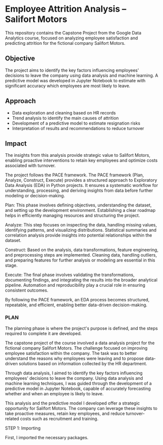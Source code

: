 # Employee Attrition Analysis – Salifort Motors

This repository contains the Capstone Project from the Google Data Analytics course, focused on analyzing employee satisfaction and predicting attrition for the fictional company Salifort Motors.

## Objective
The project aims to identify the key factors influencing employees' decisions to leave the company using data analysis and machine learning. A predictive model was developed in Jupyter Notebook to estimate with significant accuracy which employees are most likely to leave.

## Approach
- Data exploration and cleaning based on HR records
- Trend analysis to identify the main causes of attrition
- Development of a predictive model to estimate resignation risks
- Interpretation of results and recommendations to reduce turnover

## Impact
The insights from this analysis provide strategic value to Salifort Motors, enabling proactive interventions to retain key employees and optimize costs associated with turnover.

The project follows the PACE framework.
The PACE framework (Plan, Analyze, Construct, Execute) provides a structured approach to Exploratory Data Analysis (EDA) in Python projects. It ensures a systematic workflow for understanding, processing, and deriving insights from data before further modeling or decision-making.

Plan: This phase involves defining objectives, understanding the dataset, and setting up the development environment. Establishing a clear roadmap helps in efficiently managing resources and structuring the project.

Analyze: This step focuses on inspecting the data, handling missing values, identifying patterns, and visualizing distributions. Statistical summaries and correlation analysis provide insights into potential relationships within the dataset.

Construct: Based on the analysis, data transformations, feature engineering, and preprocessing steps are implemented. Cleaning data, handling outliers, and preparing features for further analysis or modeling are essential in this stage.

Execute: The final phase involves validating the transformations, documenting findings, and integrating the results into the broader analytical pipeline. Automation and reproducibility play a crucial role in ensuring consistent outcomes.

By following the PACE framework, an EDA process becomes structured, repeatable, and efficient, enabling better data-driven decision-making.

### PLAN
The planning phase is where the project's purpose is defined, and the steps required to complete it are developed.

The capstone project of the course involved a data analysis project for the fictional company Salifort Motors. The challenge focused on improving employee satisfaction within the company. The task was to better understand the reasons why employees were leaving and to propose data-driven solutions based on information collected by the HR department.

Through data analysis, I aimed to identify the key factors influencing employees' decisions to leave the company. Using data analysis and machine learning techniques, I was guided through the development of a predictive model in Jupyter Notebook, capable of accurately forecasting whether and when an employee is likely to leave.

This analysis and the predictive model I developed offer a strategic opportunity for Salifort Motors. The company can leverage these insights to take proactive measures, retain key employees, and reduce turnover-related costs such as recruitment and training.

STEP 1: Importing

First, I imported the necessary packages.










